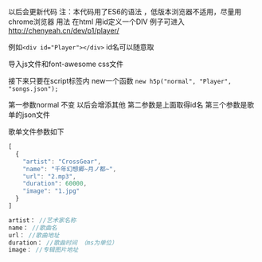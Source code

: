 以后会更新代码
注：本代码用了ES6的语法 ，低版本浏览器不适用，尽量用chrome浏览器
用法 在html 用id定义一个DIV   例子可进入 http://chenyeah.cn/dev/p1/player/

例如`<div id="Player"></div>` id名可以随意取

导入js文件和font-awesome css文件

接下来只要在script标签内 new一个函数 `new h5p("normal", "Player", "songs.json");`

第一参数normal 不变 以后会增添其他
第二参数是上面取得id名
第三个参数是歌单的json文件

歌单文件参数如下
```js
[
  {
    "artist": "CrossGear",
    "name": "千年幻想郷~月ノ都~",
    "url": "2.mp3",
    "duration": 60000,
    "image": "1.jpg"
  }
]
```
```js
artist： //艺术家名称
name： //歌曲名
url： //歌曲地址
duration： //歌曲时间 （ms为单位）
image： //专辑图片地址
```
